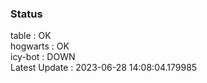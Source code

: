 ### Status


table : OK  
hogwarts : OK  
icy-bot : DOWN  
Latest Update : 2023-06-28 14:08:04.179985
